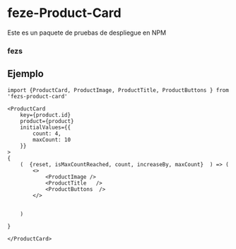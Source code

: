 # feze-Product-Card

Este es un paquete de pruebas de despliegue en NPM

### fezs

## Ejemplo
```
import {ProductCard, ProductImage, ProductTitle, ProductButtons } from 'fezs-product-card'
```


```
<ProductCard 
    key={product.id}
    product={product}
    initialValues={{
        count: 4,
        maxCount: 10
    }}
> 
{
    (  {reset, isMaxCountReached, count, increaseBy, maxCount}  ) => (
        <>
            <ProductImage />
            <ProductTitle   />
            <ProductButtons  />
        </>

        
    )

}
    
</ProductCard>
```
